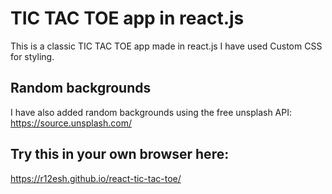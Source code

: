 # TIC TAC TOE app in react.js
This is a classic TIC TAC TOE app made in react.js
I have used Custom CSS for styling.

## Random backgrounds
I have also added random backgrounds using the free unsplash API: https://source.unsplash.com/

## Try this in your own browser here:
https://r12esh.github.io/react-tic-tac-toe/
